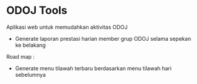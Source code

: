 # ODOJ Tools

Aplikasi web untuk memudahkan aktivitas ODOJ

- Generate laporan prestasi harian member grup ODOJ selama sepekan ke belakang

Road map :

- Generate menu tilawah terbaru berdasarkan menu tilawah hari sebelumnya
